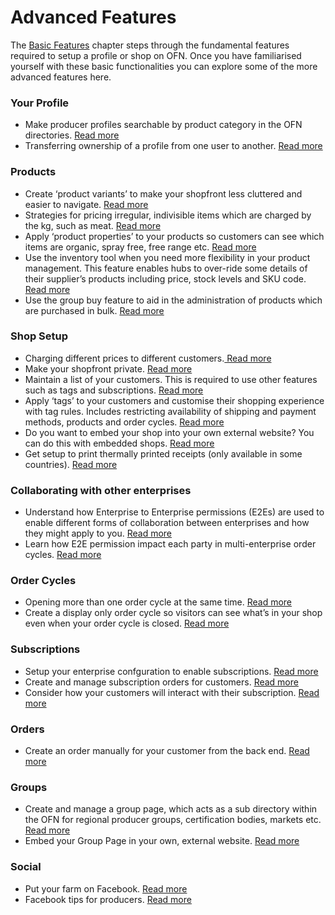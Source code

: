 # Advanced Features

The [Basic Features](../basic-features/) chapter steps through the fundamental features required to setup a profile or shop on OFN. Once you have familiarised yourself with these basic functionalities you can explore some of the more advanced features here.

### Your Profile

* Make producer profiles searchable by product category in the OFN directories. [Read more](your-profile/making-a-producer-profile-searchable-by-product-category.md)
* Transferring ownership of a profile from one user to another. [Read more](your-profile/transfer-ownership.md)

### Products

* Create ‘product variants’ to make your shopfront less cluttered and easier to navigate. [Read more ](products/product-variants.md)
* Strategies for pricing irregular, indivisible items which are charged by the kg, such as meat. [Read more](products/pricing-irregular-items-kg.md)
* Apply ‘product properties’ to your products so customers can see which items are organic, spray free, free range etc. [Read more](products/product-properties.md)
* Use the inventory tool when you need more flexibility in your product management. This feature enables hubs to over-ride some details of their supplier’s products including price, stock levels and SKU code. [Read more](products/inventory-tool.md)
* Use the group buy feature to aid in the administration of products which are purchased in bulk. [Read more](products/group-buy-for-bulk-ordering.md)

### Shop Setup

* Charging different prices to different customers.[ Read more](shop-setup/customer-specific-pricing.md)
* Make your shopfront private. [Read more](shop-setup/private-shopfront.md)
* Maintain a list of your customers. This is required to use other features such as tags and subscriptions. [Read more](shop-setup/customers.md)
* Apply ‘tags’ to your customers and customise their shopping experience with tag rules. Includes restricting availability of shipping and payment methods, products and order cycles. [Read more](shop-setup/tags-and-tag-rules.md)
* Do you want to embed your shop into your own external website? You can do this with embedded shops. [Read more](shop-setup/embedded-shopfront.md)
* Get setup to print thermally printed receipts \(only available in some countries\). [Read more](shop-setup/thermally-printed-receipts.md)

### Collaborating with other enterprises

* Understand how Enterprise to Enterprise permissions \(E2Es\) are used to enable different forms of collaboration between enterprises and how they might apply to you. [Read more](collaboration-with-other-enterprises/enterprise-to-enterprise-permissions-e2es.md)
* Learn how E2E permission impact each party in multi-enterprise order cycles. [Read more](collaboration-with-other-enterprises/permissions-in-multi-enterprise-order-cycles.md)

### Order Cycles

* Opening more than one order cycle at the same time. [Read more](order-cycles/opening-more-than-one-order-cycle.md)
* Create a display only order cycle so visitors can see what’s in your shop even when your order cycle is closed. [Read more](order-cycles/display-only-order-cycles.md)

### Subscriptions

* Setup your enterprise confguration to enable subscriptions. [Read more](subscriptions/subscriptions-configuration.md)
* Create and manage subscription orders for customers. [Read more](subscriptions/subscriptions-creating-and-managing-orders.md)
* Consider how your customers will interact with their subscription. [Read more](shop-setup/customer-specific-pricing.md)

### Orders

* Create an order manually for your customer from the back end. [Read more](orders/create-orders-manually.md)

### Groups

* Create and manage a group page, which acts as a sub directory within the OFN for regional producer groups, certification bodies, markets etc. [Read more](groups/group-page.md)
* Embed your Group Page in your own, external website. [Read more](groups/embed-a-group-page.md)

### Social

* Put your farm on Facebook. [Read more](social/your-farm-on-facebook.md)
* Facebook tips for producers. [Read more](social/facebook-tips.md)



